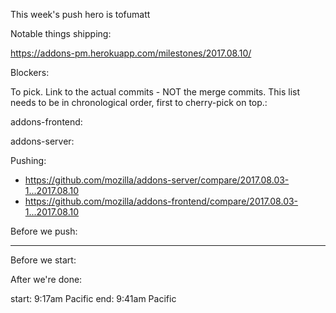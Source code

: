 This week's push hero is tofumatt

Notable things shipping:

https://addons-pm.herokuapp.com/milestones/2017.08.10/

Blockers:


To pick.  Link to the actual commits - NOT the merge commits.  This list needs
to be in chronological order, first to cherry-pick on top.:


addons-frontend:

addons-server:


Pushing:

* https://github.com/mozilla/addons-server/compare/2017.08.03-1...2017.08.10
* https://github.com/mozilla/addons-frontend/compare/2017.08.03-1...2017.08.10


Before we push:

-------------------------------------------------------------------------------
Before we start:


After we're done:


start: 9:17am Pacific
end: 9:41am Pacific
